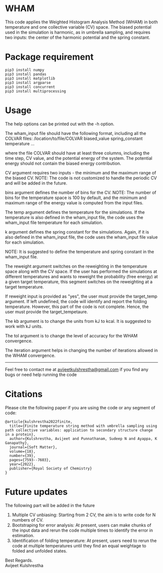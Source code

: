 # WHAM
This code applies the Weighted Histogram Analysis Method (WHAM) in both temperature and one collective variable (CV) space. The biased potential used in the simulation is harmonic, as in umbrella sampling, and requires two inputs: the center of the harmonic potential and the spring constant.

# Package requirement
```
pip3 install numpy
pip3 install pandas
pip3 install matplotlib
pip3 install argparse
pip3 install concurrent
pip3 install multiprocessing
```
# Usage
The help options can be printed out with the -h option.

The wham_input file should have the following format, including all the COLVAR files:
/location/to/file/COLVAR biased_value spring_constant temperature
...

where the file COLVAR should have at least three columns, including the time step, CV value, and the potential energy of the system. The potential energy should not contain the biased energy contribution.

CV argument requires two inputs - the minimum and the maximum range of the biased CV. NOTE: The code is not customized to handle the periodic CV and will be added in the future. 

bins argument defines the number of bins for the CV. NOTE: The number of bins for the temperature space is 100 by default, and the minimum and maximum range of the energy value is computed from the input files. 

The temp argument defines the temperature for the simulations. If the temperature is also defined in the wham_input file, the code uses the wham_input file temperature for each simulation.

k argument defines the spring constant for the simulations. Again, if it is also defined in the wham_input file, the code uses the wham_input file value for each simulation.

NOTE: It is suggested to define the temperature and spring constant in the wham_input file. 

The reweight argument switches on the reweighting in the temperature space along with the CV space. If the user has performed the simulations at different temperatures and wants to reweight the probability (free energy) at a given target temperature, this segment switches on the reweighting at a target temperature. 

If reweight input is provided as "yes", the user must provide the target_temp argument. If left undefined, the code will identify and report the folding temperature. However, this part of the code is not complete. Hence, the user must provide the target_tempetaure. 

The kb argument is to change the units from kJ to kcal. It is suggested to work with kJ units. 

The tol argument is to change the level of accuracy for the WHAM convergence. 

The iteration argument helps in changing the number of iterations allowed in the WHAM convergence. 

--------
Feel free to contact me at avijeetkulshrestha@gmail.com if you find any bugs or need help running the code

# Citations
Please cite the following paper if you are using the code or any segment of code:

```
@article{kulshrestha2022finite,
  title={Finite temperature string method with umbrella sampling using path collective variables: application to secondary structure change in a protein},
  author={Kulshrestha, Avijeet and Punnathanam, Sudeep N and Ayappa, K Ganapathy},
  journal={Soft Matter},
  volume={18},
  number={39},
  pages={7593--7603},
  year={2022},
  publisher={Royal Society of Chemistry}
}
```
# Future updates 
The following part will be added in the future
1. Multiple CV unbiasing: Starting from 2 CV, the aim is to write code for N numbers of CV. 
2. Bootstraping for error analysis: At present, users can make chunks of the input data and rerun the code multiple times to identify the error in estimation.
3. Identification of folding temperature: At present, users need to rerun the code at multiple temperatures until they find an equal weightage to folded and unfolded states. 

Best Regards.  
Avijeet Kulshrestha



